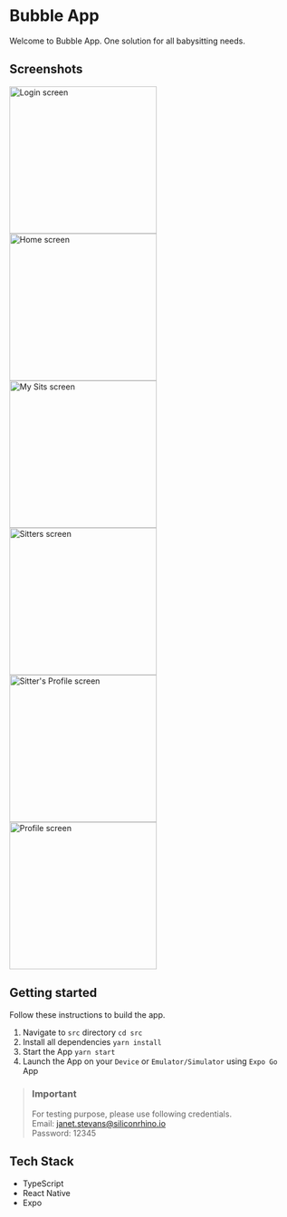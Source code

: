 <h1>Bubble App</h1>
<p>
Welcome to Bubble App. One solution for all babysitting needs.
</p>
<h2>Screenshots</h2>
<div>
  <img src="./assets/screenshot1.jpg" alt="Login screen" width="260" />
  <img src="./assets/screenshot2.jpg" alt="Home screen" width="260" />
  <img src="./assets/screenshot3.jpg" alt="My Sits screen" width="260" />
  <img src="./assets/screenshot4.jpg" alt="Sitters screen" width="260" />
  <img src="./assets/screenshot5.jpg" alt="Sitter's Profile screen" width="260" />
  <img src="./assets/screenshot6.jpg" alt="Profile screen" width="260" />
</div>

<h2>Getting started</h2>

Follow these instructions to build the app.

1. Navigate to `src` directory `cd src`
2. Install all dependencies `yarn install`
3. Start the App `yarn start`
4. Launch the App on your `Device` or `Emulator/Simulator` using `Expo Go` App

> ### Important ###
> For testing purpose, please use following credentials.\
> Email: janet.stevans@siliconrhino.io\
> Password: 12345

## Tech Stack ##
- TypeScript
- React Native
- Expo
